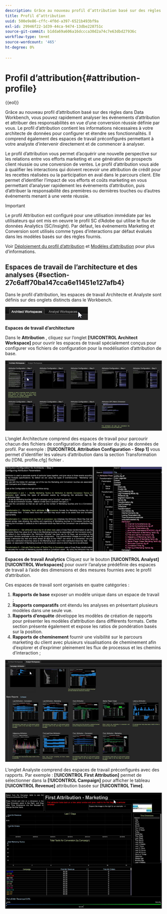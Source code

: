 ```yaml
---
description: Grâce au nouveau profil d’attribution basé sur des règles dans Data Workbench, vous pouvez rapidement analyser les événements d’attribution et attribuer des responsabilités en vue d’une conversion réussie définie par vous. Le profil d’attribution contient les informations nécessaires à votre architecte de données pour configurer et étendre ses fonctionnalités. Il comprend également des espaces de travail préconfigurés permettant à votre analyste d’intervenir directement et de commencer à analyser.
title: Profil d’attribution
uuid: 500e9e86-cffc-4f0d-a397-6521b493bf9a
exl-id: 29946f22-1d39-44ca-9474-13dbe228751c
source-git-commit: b1dda69a606a16dccca30d2a74c7e63dbd27936c
workflow-type: tm+mt
source-wordcount: '465'
ht-degree: 0%

---
```


# Profil d’attribution{#attribution-profile}

{{eol}}

Grâce au nouveau profil d’attribution basé sur des règles dans Data Workbench, vous pouvez rapidement analyser les événements d’attribution et attribuer des responsabilités en vue d’une conversion réussie définie par vous. Le profil d’attribution contient les informations nécessaires à votre architecte de données pour configurer et étendre ses fonctionnalités. Il comprend également des espaces de travail préconfigurés permettant à votre analyste d’intervenir directement et de commencer à analyser.

Le profil d’attribution vous permet d’acquérir une nouvelle perspective sur les relations entre vos efforts marketing et une génération de prospects client réussie ou une conversion de ventes. Le profil d’attribution vous aide à qualifier les interactions qui doivent recevoir une attribution de crédit pour les recettes réalisées ou la participation en aval dans le parcours client. Elle permet d’identifier l’impact de vos efforts et coûts marketing en vous permettant d’analyser rapidement les événements d’attribution, puis d’attribuer la responsabilité des premières ou dernières touches ou d’autres événements menant à une vente réussie.

<!-- <a id="section_648A288E4CA84D579884BC161085C4D5"></a> -->

>[!IMPORTANT]
>
>Le profil Attribution est configuré pour une utilisation immédiate par les utilisateurs qui ont mis en oeuvre le profil SC d’Adobe qui utilise le flux de données Analytics (SC/Insight). Par défaut, les événements Marketing et Conversion sont utilisés comme types d’interactions par défaut évalués dans les modèles basés sur des règles fournis.

Voir [Déploiement du profil d’attribution](../../../../home/c-get-started/c-attribution-profiles/c-rules-attrib/c-attrib-profile-deploy.md#concept-fbcb5800cd6a40cc901e61f3882988c0) et [Modèles d’attribution](../../../../home/c-get-started/c-attribution-profiles/c-rules-attrib/c-attrib-models.md#concept-e209c7e86a5c4008ad6d78fdf4ea032d) pour plus d’informations.

## Espaces de travail de l’architecture et des analyses {#section-27c6aff70ba147cca6e11451e127afb4}

Dans le profil d’attribution, les espaces de travail Architecte et Analyste sont définis sur des onglets distincts dans le Workbench.

![](assets/attribution_profile_tabs.png)

**Espaces de travail d’architecture**

Dans le **Attribution** , cliquez sur l’onglet **[!UICONTROL Architect Workspace]** pour ouvrir les espaces de travail spécialement conçus pour configurer vos fichiers de configuration pour la modélisation d’attribution de base.

![](assets/attribution_profile_arch.png)

L’onglet Architecture comprend des espaces de travail pour parcourir chacun des fichiers de configuration dans le dossier du jeu de données de profil. Par exemple : **[!UICONTROL Attribution Configuration - Step 1]** vous permet d’identifier les valeurs d’attribution dans la section Transformation du [!DNL profile.cfg] fichier .

![](assets/attribution_profile_arch_step1.png)

**Espaces de travail Analytics** Cliquez sur le bouton **[!UICONTROL Analyst]** **[!UICONTROL Workspaces]** pour ouvrir l’analyse prédéfinie des espaces de travail à l’aide des dimensions et des mesures fournies avec le profil d’attribution.

Ces espaces de travail sont organisés en quatre catégories :

1. **Rapports de base** exposer un modèle unique dans un espace de travail ;
1. **Rapports comparatifs** ont étendu les analyses en présentant plusieurs modèles dans une seule vue.
1. **Rapports d’enquête** développe les modèles de création de rapports pour présenter les modèles d’attribution dans différents formats. Cette section présente également et expose les ratios de pondération basés sur la position.
1. **Rapports de cheminement** fournir une visibilité sur le parcours marketing du client avec plusieurs visualisations de cheminement afin d’explorer et d’exprimer pleinement les flux de processus et les chemins d’interaction ;

![](assets/attribution_profile_analyst.png)

L’onglet Analyste comprend des espaces de travail préconfigurés avec des rapports. Par exemple : **[!UICONTROL First Attribution]** permet de sélectionner dans la **[!UICONTROL Campaign]** pour afficher le tableau **[!UICONTROL Revenue]** attribution basée sur **[!UICONTROL Time]**.

![](assets/attribution_profile_analyst_step1.png)
